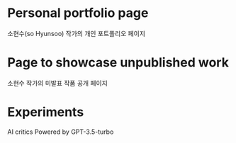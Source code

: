 # Personal portfolio page

소현수(so Hyunsoo) 작가의 개인 포트폴리오 페이지

# Page to showcase unpublished work

소현수 작가의 미발표 작품 공개 페이지

# Experiments

AI critics Powered by GPT-3.5-turbo
